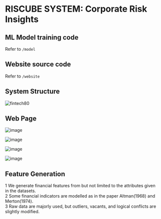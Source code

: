 # RISCUBE SYSTEM: Corporate Risk Insights

## ML Model training code
Refer to `/model`

## Website source code
Refer to `/website`

## System Structure
![fintech80](https://user-images.githubusercontent.com/33025589/126439312-9f035336-2263-4c2d-9f89-4be98049b5dc.png)

## Web Page  
![image](https://user-images.githubusercontent.com/33025589/126439808-9cc0e01d-88c9-4884-b5b6-d0df8d606f6c.png)

![image](https://user-images.githubusercontent.com/33025589/126439818-8d855b88-31ea-4e99-b14a-69605acbd8eb.png)

![image](https://user-images.githubusercontent.com/33025589/126439823-75024dd9-6867-4d6a-bb98-3f85aab1d49b.png)

![image](https://user-images.githubusercontent.com/33025589/126439831-216d5f4e-2e2e-498f-8ec1-7ca511b36710.png)

## Feature Generation  
1 We generate financial features from but not limited to the attributes given in the datasets.  
2 Some financial indicators are modelled as in the paper Altman(1968) and Merton(1974).  
3 Raw data are majorly used, but outliers, vacants, and logical conflicts are slightly modified.  
